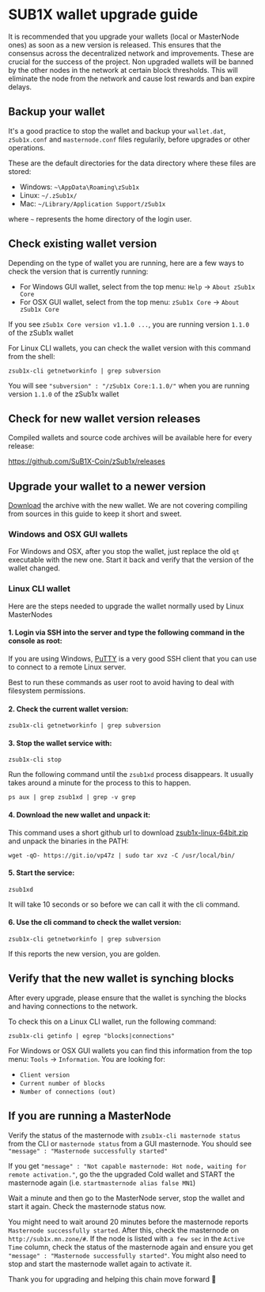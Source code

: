 # SUB1X wallet upgrade guide

It is recommended that you upgrade your wallets (local or MasterNode ones) as soon as a new version is released.
This ensures that the consensus across the decentralized network and improvements. These are crucial for the success of the project. Non upgraded wallets will be banned by the other nodes in the network at certain block thresholds. This will eliminate the node from the network and cause lost rewards and ban expire delays.


## Backup your wallet

It's a good practice to stop the wallet and backup your `wallet.dat`, `zSub1x.conf` and `masternode.conf` files regularily, before upgrades or other operations.

These are the default directories for the data directory where these files are stored:
 * Windows: `~\AppData\Roaming\zSub1x`
 * Linux: `~/.zSub1x/`
 * Mac: `~/Library/Application Support/zSub1x`

where `~` represents the home directory of the login user.


## Check existing wallet version

Depending on the type of wallet you are running, here are a few ways to check the version that is currently running:

* For Windows GUI wallet, select from the top menu: `Help` -> `About zSub1x Core`
* For OSX GUI wallet, select from the top menu: `zSub1x Core` -> `About zSub1x Core`

If you see `zSub1x Core version v1.1.0 ...`, you are running version `1.1.0` of the zSub1x wallet

For Linux CLI wallets, you can check the wallet version with this command from the shell:
```
zsub1x-cli getnetworkinfo | grep subversion
```

You will see `"subversion" : "/zSub1x Core:1.1.0/"` when you are running version `1.1.0` of the zSub1x wallet


## Check for new wallet version releases

Compiled wallets and source code archives will be available here for every release:

https://github.com/SuB1X-Coin/zSub1x/releases

## Upgrade your wallet to a newer version

[Download](https://github.com/SuB1X-Coin/zSub1x/releases) the archive with the new wallet. We are not covering compiling from sources in this guide to keep it short and sweet.

### Windows and OSX GUI wallets

For Windows and OSX, after you stop the wallet, just replace the old `qt` executable with the new one. Start it back and verify that the version of the wallet changed.

### Linux CLI wallet

Here are the steps needed to upgrade the wallet normally used by Linux MasterNodes 

#### 1. Login via SSH into the server and type the following command in the console as root:

If you are using Windows, [PuTTY](https://putty.org) is a very good SSH client that you can use to connect to a remote Linux server.

Best to run these commands as user root to avoid having to deal with filesystem permissions.

#### 2. Check the current wallet version:
```
zsub1x-cli getnetworkinfo | grep subversion
```

#### 3. Stop the wallet service with:
```
zsub1x-cli stop
```
Run the following command until the `zsub1xd` process disappears. It usually takes around a minute for the process to this to happen.
```
ps aux | grep zsub1xd | grep -v grep
```

#### 4. Download the new wallet and unpack it:

This command uses a short github url to download [zsub1x-linux-64bit.zip](https://github.com/SuB1X-Coin/zSub1x/releases/download/1.2.1.0/zsub1x-linux-64bit.zip) and unpack the binaries in the PATH:
```
wget -qO- https://git.io/vp47z | sudo tar xvz -C /usr/local/bin/
```

#### 5. Start the service:
```
zsub1xd
```
It will take 10 seconds or so before we can call it with the cli command.

#### 6. Use the cli command to check the wallet version:
```
zsub1x-cli getnetworkinfo | grep subversion
```

If this reports the new version, you are golden.


## Verify that the new wallet is synching blocks

After every upgrade, please ensure that the wallet is synching the blocks and having connections to the network. 

To check this on a Linux CLI wallet, run the following command:
```
zsub1x-cli getinfo | egrep "blocks|connections"
```

For Windows or OSX GUI wallets you can find this information from the top menu: `Tools` -> `Information`. You are looking for:
 * `Client version`
 * `Current number of blocks`
 * `Number of connections (out)`

## If you are running a MasterNode

Verify the status of the masternode with `zsub1x-cli masternode status` from the CLI or `masternode status` from a GUI masternode.
You should see `"message" : "Masternode successfully started"`

If you get `"message" : "Not capable masternode: Hot node, waiting for remote activation."`, go the the upgraded Cold wallet and START the masternode again (i.e. `startmasternode alias false MN1`)

Wait a minute and then go to the MasterNode server, stop the wallet and start it again. Check the masternode status now.

You might need to wait around 20 minutes before the masternode reports `Masternode successfully started`.
After this, check the masternode on `http://sub1x.mn.zone/#`. If the node is listed with `a few sec` in the `Active Time` column, check the status of the masternode again and ensure you get `"message" : "Masternode successfully started"`. You might also need to stop and start the masternode wallet again to activate it.

Thank you for upgrading and helping this chain move forward :rocket:
